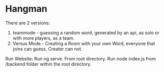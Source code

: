 # Hangman

There are 2 versions: 
1. teammode - guessing a random word, generated by an api, as solo or with more players, as a team. 
2. Versus Mode - Creating a Room with your own Word, everyone that joins can guess. Creater can not.

Run Website:
Run ng serve. From root directory.
Run node index.js from /backend folder within the root directory.

